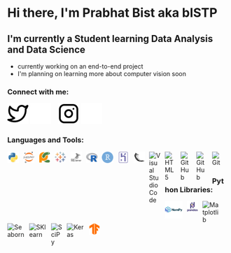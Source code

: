 # Hi there, I'm Prabhat Bist aka bISTP

## I'm currently a Student learning Data Analysis and Data Science

- currently working on an end-to-end project
- I'm planning on learning more about computer vision soon

### Connect with me:

[![website](./img/twitter-light.svg)](https://twitter.com/biSTRONNN#gh-light-mode-only)
[![website](./img/twitter-dark.svg)](https://twitter.com/biSTRONNN#gh-dark-mode-only)
&nbsp;&nbsp;
[![website](./img/instagram-light.svg)](https://www.instagram.com/bistx_x/#gh-light-mode-only)
[![website](./img/instagram-dark.svg)](https://www.instagram.com/bistx_x/#gh-dark-mode-only)

### Languages and Tools:
[<img align="left" alt="Python" width="26px" src="https://github.com/devicons/devicon/blob/v2.14.0/icons/python/python-original.svg" style="padding-right:10px;" />](https://www.python.org/)
[<img align="left" alt="Jupyter Notebook" width="26px" src="https://github.com/devicons/devicon/blob/v2.14.0/icons/jupyter/jupyter-original-wordmark.svg" style="padding-right:10px;" />](https://jupyter.org/)
[<img align="left" alt="PyCharm" width="26px" src="https://github.com/devicons/devicon/blob/v2.14.0/icons/pycharm/pycharm-original.svg" style="padding-right:10px;" />](https://www.jetbrains.com/pycharm/)
[<img align="left" alt="Tableau" width="26px" src="./img/tableau-software.svg" style="padding-right:10px;" />](https://www.tableau.com/)
[<img align="left" alt="MS SQL" width="26px" src="https://github.com/devicons/devicon/blob/v2.14.0/icons/microsoftsqlserver/microsoftsqlserver-plain-wordmark.svg" style="padding-right:10px;" />](https://www.microsoft.com/en-in/sql-server/)
[<img align="left" alt="R" width="26px" src="https://github.com/devicons/devicon/blob/v2.14.0/icons/r/r-original.svg" style="padding-right:10px;" />](https://www.r-project.org/)
[<img align="left" alt="RStudio" width="26px" src="https://github.com/devicons/devicon/blob/v2.14.0/icons/rstudio/rstudio-original.svg" style="padding-right:10px;" />](https://www.rstudio.com/)
[<img align="left" alt="Heroku" width="26px" src="https://github.com/devicons/devicon/blob/v2.14.0/icons/heroku/heroku-original.svg" style="padding-right:10px;" />](https://www.heroku.com/)
[<img align="left" alt="Flask" width="26px" src="https://github.com/devicons/devicon/blob/v2.14.0/icons/flask/flask-original.svg" style="padding-right:10px;" />](https://flask.palletsprojects.com/)
[<img align="left" alt="Visual Studio Code" width="26px" src="https://cdn.jsdelivr.net/gh/devicons/devicon/icons/vscode/vscode-original.svg" style="padding-right:10px;" />](https://code.visualstudio.com/)
[<img align="left" alt="HTML5" width="26px" src="https://cdn.jsdelivr.net/gh/devicons/devicon/icons/html5/html5-original.svg" style="padding-right:10px;" />](https://en.wikipedia.org/wiki/HTML5)
[<img align="left" alt="GitHub" width="26px" src="https://user-images.githubusercontent.com/3369400/139447912-e0f43f33-6d9f-45f8-be46-2df5bbc91289.png" style="padding-right:10px;" />](https://github.com/#gh-dark-mode-only)
[<img align="left" alt="GitHub" width="26px" src="https://user-images.githubusercontent.com/3369400/139448065-39a229ba-4b06-434b-bc67-616e2ed80c8f.png" style="padding-right:10px;" />](https://github.com/#gh-light-mode-only)
[<img align="left" alt="Git" width="26px" src="https://cdn.jsdelivr.net/gh/devicons/devicon/icons/git/git-original.svg" style="padding-right:10px;" />](https://git-scm.com/)
<br/>
<br/>
### Python Libraries:
[<img align="left" alt="NumPy" width="40px" src="https://github.com/devicons/devicon/blob/v2.14.0/icons/numpy/numpy-original-wordmark.svg" style="padding-right:10px;" />](https://numpy.org/)
[<img align="left" alt="Pandas" width="26px" src="https://github.com/devicons/devicon/blob/v2.14.0/icons/pandas/pandas-original-wordmark.svg" style="padding-right:10px;" />](https://pandas.pydata.org/)
[<img align="left" alt="Matplotlib" width="40px" src="https://matplotlib.org/_static/images/logo2.svg" style="padding-right:10px;" />](https://matplotlib.org/)
[<img align="left" alt="Seaborn" width="40px" src="https://seaborn.pydata.org/_static/logo-wide-lightbg.svg" style="padding-right:10px;" />](https://seaborn.pydata.org/)
[<img align="left" alt="SKlearn" width="40px" src="https://scikit-learn.org/stable/_static/scikit-learn-logo-small.png" style="padding-right:10px;" />](https://scikit-learn.org/stable/#)
[<img align="left" alt="SciPy" width="26px" src="https://scipy.org/images/logo.svg" style="padding-right:10px;" />](https://scipy.org/)
[<img align="left" alt="Keras" width="40px" src="https://keras.io/img/logo.png" style="padding-right:10px;" />](https://keras.io/)
[<img align="left" alt="TensorFlow" width="26px" src="https://github.com/devicons/devicon/blob/v2.14.0/icons/tensorflow/tensorflow-original.svg" style="padding-right:10px;" />](https://www.tensorflow.org/)

